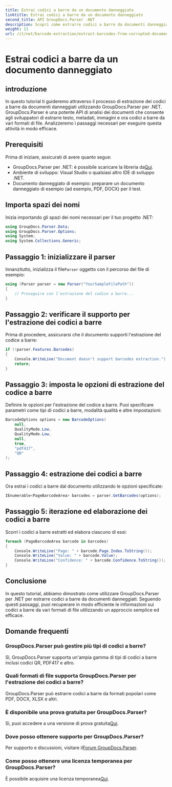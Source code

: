 ```yaml
---
title: Estrai codici a barre da un documento danneggiato
linktitle: Estrai codici a barre da un documento danneggiato
second_title: API GroupDocs.Parser .NET
description: Scopri come estrarre codici a barre da documenti danneggiati utilizzando GroupDocs.Parser per .NET. Tutorial completo con istruzioni passo passo.
weight: 11
url: /it/net/barcode-extraction/extract-barcodes-from-corrupted-document/
---
```


# Estrai codici a barre da un documento danneggiato

## introduzione
In questo tutorial ti guideremo attraverso il processo di estrazione dei codici a barre da documenti danneggiati utilizzando GroupDocs.Parser per .NET. GroupDocs.Parser è una potente API di analisi dei documenti che consente agli sviluppatori di estrarre testo, metadati, immagini e ora codici a barre da vari formati di file. Analizzeremo i passaggi necessari per eseguire questa attività in modo efficace.
## Prerequisiti
Prima di iniziare, assicurati di avere quanto segue:
-  GroupDocs.Parser per .NET: è possibile scaricare la libreria da[Qui](https://releases.groupdocs.com/parser/net/).
- Ambiente di sviluppo: Visual Studio o qualsiasi altro IDE di sviluppo .NET.
- Documento danneggiato di esempio: preparare un documento danneggiato di esempio (ad esempio, PDF, DOCX) per il test.

## Importa spazi dei nomi
Inizia importando gli spazi dei nomi necessari per il tuo progetto .NET:
```csharp
using GroupDocs.Parser.Data;
using GroupDocs.Parser.Options;
using System;
using System.Collections.Generic;
```
## Passaggio 1: inizializzare il parser
 Innanzitutto, inizializza il file`Parser` oggetto con il percorso del file di esempio:
```csharp
using (Parser parser = new Parser("YourSampleFilePath"))
{
    // Proseguire con l'estrazione del codice a barre...
}
```
## Passaggio 2: verificare il supporto per l'estrazione dei codici a barre
Prima di procedere, assicurarsi che il documento supporti l'estrazione del codice a barre:
```csharp
if (!parser.Features.Barcodes)
{
    Console.WriteLine("Document doesn't support barcodes extraction.");
    return;
}
```
## Passaggio 3: imposta le opzioni di estrazione del codice a barre
Definire le opzioni per l'estrazione del codice a barre. Puoi specificare parametri come tipi di codici a barre, modalità qualità e altre impostazioni:
```csharp
BarcodeOptions options = new BarcodeOptions(
    null,
    QualityMode.Low,
    QualityMode.Low,
    null,
    true,
    "pdf417",
    "QR"
);
```
## Passaggio 4: estrazione dei codici a barre
Ora estrai i codici a barre dal documento utilizzando le opzioni specificate:
```csharp
IEnumerable<PageBarcodeArea> barcodes = parser.GetBarcodes(options);
```
## Passaggio 5: iterazione ed elaborazione dei codici a barre
Scorri i codici a barre estratti ed elabora ciascuno di essi:
```csharp
foreach (PageBarcodeArea barcode in barcodes)
{
    Console.WriteLine("Page: " + barcode.Page.Index.ToString());
    Console.WriteLine("Value: " + barcode.Value);
    Console.WriteLine("Confidence: " + barcode.Confidence.ToString());
}
```

## Conclusione
In questo tutorial, abbiamo dimostrato come utilizzare GroupDocs.Parser per .NET per estrarre codici a barre da documenti danneggiati. Seguendo questi passaggi, puoi recuperare in modo efficiente le informazioni sui codici a barre da vari formati di file utilizzando un approccio semplice ed efficace.

## Domande frequenti
### GroupDocs.Parser può gestire più tipi di codici a barre?
Sì, GroupDocs.Parser supporta un'ampia gamma di tipi di codici a barre inclusi codici QR, PDF417 e altro.
### Quali formati di file supporta GroupDocs.Parser per l'estrazione dei codici a barre?
GroupDocs.Parser può estrarre codici a barre da formati popolari come PDF, DOCX, XLSX e altri.
### È disponibile una prova gratuita per GroupDocs.Parser?
 Sì, puoi accedere a una versione di prova gratuita[Qui](https://releases.groupdocs.com/).
### Dove posso ottenere supporto per GroupDocs.Parser?
 Per supporto e discussioni, visitare il[Forum GroupDocs.Parser](https://forum.groupdocs.com/c/parser/17).
### Come posso ottenere una licenza temporanea per GroupDocs.Parser?
 È possibile acquisire una licenza temporanea[Qui](https://purchase.groupdocs.com/temporary-license/).